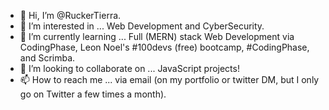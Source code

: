 - 👋 Hi, I’m @RuckerTierra.
- 👀 I’m interested in ... Web Development and CyberSecurity.
- 🌱 I’m currently learning ... Full (MERN) stack Web Development via CodingPhase, Leon Noel's #100devs (free) bootcamp, #CodingPhase, and Scrimba.
- 💞️ I’m looking to collaborate on ... JavaScript projects!
- 📫 How to reach me ... via email (on my portfolio or twitter DM, but I only go on Twitter a few times a month).

<!---
RuckerTierra/RuckerTierra is a ✨ special ✨ repository because its `README.md` (this file) appears on your GitHub profile.
You can click the Preview link to take a look at your changes.
--->
